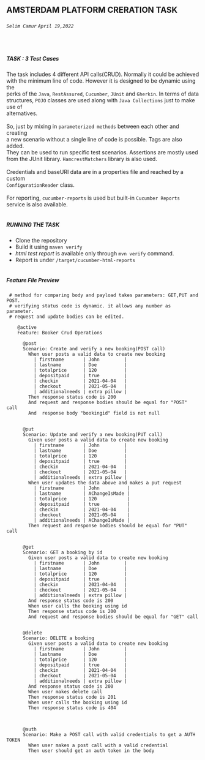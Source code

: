 AMSTERDAM PLATFORM CRERATION TASK
----------
######  ``Selim Camur``   ``April 19,2022``
<br/>



##### _TASK : 3 Test Cases_

The task includes 4 different API calls(CRUD). Normally it could be achieved<br/>
with the minimum line of code. However it is designed to be dynamic using the<br/> 
perks of the ``Java``, ``RestAssured``, ``Cucumber``, ``JUnit`` and ``Gherkin``. In terms of data<br/> 
structures, ``POJO`` classes are used along with ``Java Collections`` just to make use of<br/>
alternatives.<br/><br/> 
So, just by mixing in ``parameterized methods`` between each other and creating<br/> 
 a new scenario without a single line of code is possible. Tags are also added.<br/> 
 They can be used to run specific test scenarios. Assertions are mostly used<br/>
from the JUnit library. ``HamcrestMatchers`` library is
also used.<br/><br/>
Credentials and baseURI data are in a properties file and reached by a custom<br/>
``ConfigurationReader`` class.<br/><br/>
For reporting, ``cucumber-reports`` is used but built-in ``Cucumber Reports``<br/>
service is also available.<br/><br/>


##### _RUNNING THE TASK_
* Clone the repository
* Build it using ``maven verify``
* _html test report_ is available only through `mvn verify` command.<br/>
* Report is under ``/target/cucumber-html-reports``<br/><br/>

##### _Feature File Preview_
```gherkin
 # method for comparing body and payload takes parameters: GET,PUT and POST.
 # verifying status code is dynamic. it allows any number as parameter.
 # request and update bodies can be edited.
 
    @active
    Feature: Booker Crud Operations
    
      @post
      Scenario: Create and verify a new booking(POST call)
        When user posts a valid data to create new booking
          | firstname       | John         |
          | lastname        | Doe          |
          | totalprice      | 120          |
          | depositpaid     | true         |
          | checkin         | 2021-04-04   |
          | checkout        | 2021-05-04   |
          | additionalneeds | extra pillow |
        Then response status code is 200
        And request and response bodies should be equal for "POST" call
        And  response body "bookingid" field is not null
    
    
      @put
      Scenario: Update and verify a new booking(PUT call)
        Given user posts a valid data to create new booking
          | firstname       | John         |
          | lastname        | Doe          |
          | totalprice      | 120          |
          | depositpaid     | true         |
          | checkin         | 2021-04-04   |
          | checkout        | 2021-05-04   |
          | additionalneeds | extra pillow |
        When user updates the data above and makes a put request
          | firstname       | John          |
          | lastname        | AChangeIsMade |
          | totalprice      | 120           |
          | depositpaid     | true          |
          | checkin         | 2021-04-04    |
          | checkout        | 2021-05-04    |
          | additionalneeds | AChangeIsMade |
        Then request and response bodies should be equal for "PUT" call
    
    
      @get
      Scenario: GET a booking by id
        Given user posts a valid data to create new booking
          | firstname       | John         |
          | lastname        | Doe          |
          | totalprice      | 120          |
          | depositpaid     | true         |
          | checkin         | 2021-04-04   |
          | checkout        | 2021-05-04   |
          | additionalneeds | extra pillow |
        And response status code is 200
        When user calls the booking using id
        Then response status code is 200
        And request and response bodies should be equal for "GET" call
    
    
      @delete
      Scenario: DELETE a booking
        Given user posts a valid data to create new booking
          | firstname       | John         |
          | lastname        | Doe          |
          | totalprice      | 120          |
          | depositpaid     | true         |
          | checkin         | 2021-04-04   |
          | checkout        | 2021-05-04   |
          | additionalneeds | extra pillow |
        And response status code is 200
        When user makes delete call
        Then response status code is 201
        When user calls the booking using id
        Then response status code is 404
    
    
    
      @auth
      Scenario: Make a POST call with valid credentials to get a AUTH TOKEN
        When user makes a post call with a valid credential
        Then user should get an auth token in the body

```          

